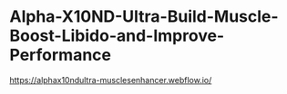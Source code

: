# Alpha-X10ND-Ultra-Build-Muscle-Boost-Libido-and-Improve-Performance
https://alphax10ndultra-musclesenhancer.webflow.io/

